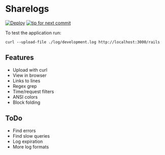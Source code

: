 Sharelogs
=========

[![Deploy](https://www.herokucdn.com/deploy/button.png)](https://heroku.com/deploy?template=https://github.com/railsrumble/sharelogs) [![tip for next commit](https://tip4commit.com/projects/1034.svg)](https://tip4commit.com/github/railsrumble/sharelogs)

To test the application run:

    curl --upload-file ./log/development.log http://localhost:3000/rails

Features
--------

* Upload with curl
* View in browser
* Links to lines
* Regex grep
* Time/request filters
* ANSI colors
* Block folding


ToDo
----

* Find errors
* Find slow queries
* Log expiration
* More log formats
